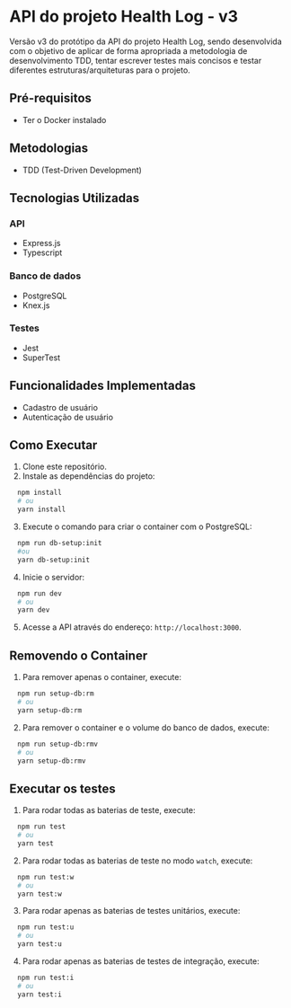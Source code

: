 # API do projeto Health Log - v3

Versão v3 do protótipo da API do projeto Health Log, sendo desenvolvida com o
objetivo de aplicar de forma apropriada a metodologia de desenvolvimento TDD,
tentar escrever testes mais concisos e testar diferentes estruturas/arquiteturas
para o projeto.

## Pré-requisitos

- Ter o Docker instalado

## Metodologias

- TDD (Test-Driven Development)

## Tecnologias Utilizadas

### API

- Express.js
- Typescript

### Banco de dados

- PostgreSQL
- Knex.js

### Testes

- Jest
- SuperTest

## Funcionalidades Implementadas

- Cadastro de usuário
- Autenticação de usuário

## Como Executar

1. Clone este repositório.
2. Instale as dependências do projeto:

```bash
  npm install
  # ou
  yarn install
```

3. Execute o comando para criar o container com o PostgreSQL:

```bash
  npm run db-setup:init
  #ou
  yarn db-setup:init
```

4. Inicie o servidor:

```bash
  npm run dev
  # ou
  yarn dev
```

5. Acesse a API através do endereço: `http://localhost:3000`.

## Removendo o Container

1. Para remover apenas o container, execute:

```bash
  npm run setup-db:rm
  # ou
  yarn setup-db:rm
```

2. Para remover o container e o volume do banco de dados, execute:

```bash
  npm run setup-db:rmv
  # ou
  yarn setup-db:rmv
```

## Executar os testes

1. Para rodar todas as baterias de teste, execute:

```bash
  npm run test
  # ou
  yarn test
```

2. Para rodar todas as baterias de teste no modo `watch`, execute:

```bash
  npm run test:w
  # ou
  yarn test:w
```

3. Para rodar apenas as baterias de testes unitários, execute:

```bash
  npm run test:u
  # ou
  yarn test:u
```

4. Para rodar apenas as baterias de testes de integração, execute:

```bash
  npm run test:i
  # ou
  yarn test:i
```
